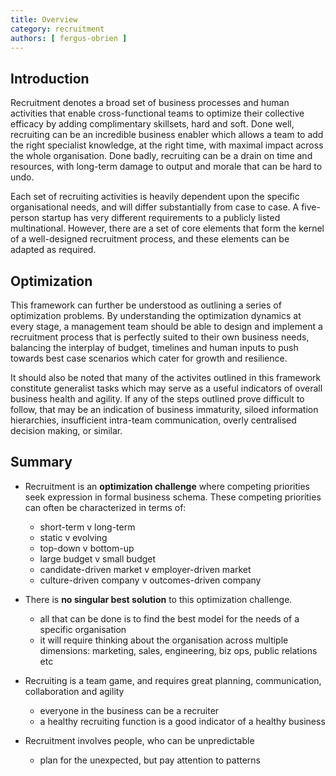 ```yaml
---
title: Overview
category: recruitment
authors: [ fergus-obrien ]
---
```


## Introduction

Recruitment denotes a broad set of business processes and human activities that enable cross-functional teams to optimize their collective efficacy by adding complimentary skillsets, hard and soft. Done well, recruiting can be an incredible business enabler which allows a team to add the right specialist knowledge, at the right time, with maximal impact across the whole organisation. Done badly, recruiting can be a drain on time and resources, with long-term damage to output and morale that can be hard to undo.

Each set of recruiting activities is heavily dependent upon the specific organisational needs, and will differ substantially from case to case. A five-person startup has very different requirements to a publicly listed multinational. However, there are a set of core elements that form the kernel of a well-designed recruitment process, and these elements can be adapted as required. 

## Optimization

This framework can further be understood as outlining a series of optimization problems. By understanding the optimization dynamics at every stage, a management team should be able to design and implement a recruitment process that is perfectly suited to their own business needs, balancing the interplay of budget, timelines and human inputs to push towards best case scenarios which cater for growth and resilience.

It should also be noted that many of the activites outlined in this framework constitute generalist tasks which may serve as a useful indicators of overall business health and agility. If any of the steps outlined prove difficult to follow, that may be an indication of business immaturity, siloed information hierarchies, insufficient intra-team communication, overly centralised decision making, or similar.

<!-- What's the importance of recruitment for companies? How does it affect company success? Why are recruiters? Why processes are important in recruitment? Optimization sentence. .... for top management audience.... How is recruitment related to company ROI, people assets -->


<!-- ## Process


<!-- TODO: VC: authors link, checking regarding spam bots and email addresses -->

## Summary

* Recruitment is an **optimization challenge** where competing priorities seek expression in formal business schema. These competing priorities can often be characterized in terms of:
   - short-term v long-term
   - static v evolving
   - top-down v bottom-up
   - large budget v small budget
   - candidate-driven market v employer-driven market
   - culture-driven company v outcomes-driven company
   
* There is **no singular best solution** to this optimization challenge.
   - all that can be done is to find the best model for the needs of a specific organisation
   - it will require thinking about the organisation across multiple dimensions: marketing, sales, engineering, biz ops, public relations etc
   
* Recruiting is a team game, and requires great planning, communication, collaboration and agility
   - everyone in the business can be a recruiter
   - a healthy recruiting function is a good indicator of a healthy business
   
* Recruitment involves people, who can be unpredictable
   - plan for the unexpected, but pay attention to patterns


